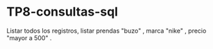 # TP8-consultas-sql
Listar todos los registros, listar prendas "buzo" , marca "nike" , precio "mayor a 500" . 
